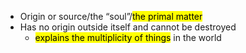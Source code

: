 - Origin or source/the “soul”/<mark class="hltr-blue">the primal matter</mark>
- Has no origin outside itself and cannot be destroyed
	- <mark class="hltr-blue">explains the multiplicity of things</mark> in the world
